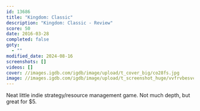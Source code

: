 ```yaml
---
id: 13686
title: "Kingdom: Classic"
description: "Kingdom: Classic - Review"
score: 50
date: 2016-03-28
completed: false
goty:
  - ""
modified_date: 2024-08-16
screenshots: []
videos: []
cover: //images.igdb.com/igdb/image/upload/t_cover_big/co28fs.jpg
image: //images.igdb.com/igdb/image/upload/t_screenshot_huge/vvfrvbesvcpg3we4jcos.jpg
---
```

Neat little indie strategy/resource management game. Not much depth, but great for $5.